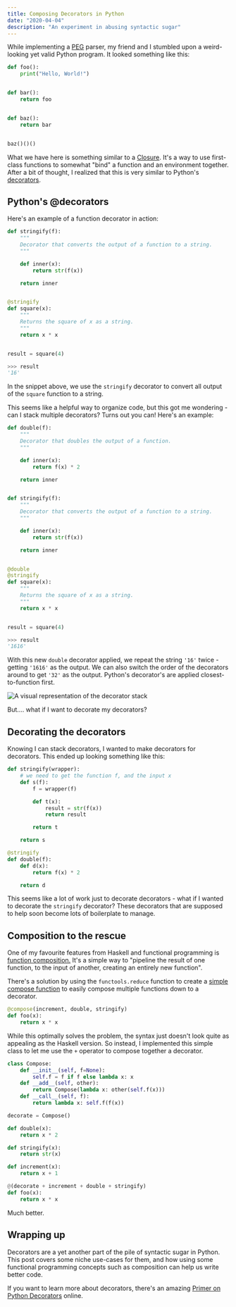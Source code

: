 ```yaml
---
title: Composing Decorators in Python
date: "2020-04-04"
description: "An experiment in abusing syntactic sugar"
---
```


While implementing a [PEG](https://www.wikiwand.com/en/Parsing_expression_grammar) parser, my friend and I stumbled upon a weird-looking yet valid Python program. It looked something like this:

```python
def foo():
    print("Hello, World!")


def bar():
    return foo


def baz():
    return bar


baz()()()
```

What we have here is something similar to a [Closure](<https://www.wikiwand.com/en/Closure_(computer_programming)>). It's a way to use first-class functions to somewhat "bind" a function and an environment together. After a bit of thought, I realized that this is very similar to Python's [decorators](https://docs.python.org/3/glossary.html#term-decorator).

## Python's @decorators

Here's an example of a function decorator in action:

```python
def stringify(f):
    """
    Decorator that converts the output of a function to a string.
    """

    def inner(x):
        return str(f(x))

    return inner


@stringify
def square(x):
    """
    Returns the square of x as a string.
    """
    return x * x


result = square(4)
```

```python
>>> result
'16'
```

In the snippet above, we use the `stringify` decorator to convert all output of the `square` function to a string.

This seems like a helpful way to organize code, but this got me wondering - can I stack multiple decorators? Turns out you can! Here's an example:

```python
def double(f):
    """
    Decorator that doubles the output of a function.
    """

    def inner(x):
        return f(x) * 2

    return inner


def stringify(f):
    """
    Decorator that converts the output of a function to a string.
    """

    def inner(x):
        return str(f(x))

    return inner


@double
@stringify
def square(x):
    """
    Returns the square of x as a string.
    """
    return x * x


result = square(4)
```

```python
>>> result
'1616'
```

With this new `double` decorator applied, we repeat the string `'16'` twice - getting `'1616'` as the output. We can also switch the order of the decorators around to get `'32'` as the output. Python's decorator's are applied closest-to-function first.

![A visual representation of the decorator stack](/assets/decorators/stacking.png)

But.... what if I want to decorate my decorators?

## Decorating the decorators

Knowing I can stack decorators, I wanted to make decorators for decorators. This ended up looking something like this:

```python
def stringify(wrapper):
    # we need to get the function f, and the input x
    def s(f):
        f = wrapper(f)

        def t(x):
            result = str(f(x))
            return result

        return t

    return s

@stringify
def double(f):
    def d(x):
        return f(x) * 2

    return d
```

This seems like a lot of work just to decorate decorators - what if I wanted to decorate the `stringify` decorator? These decorators that are supposed to help soon become lots of boilerplate to manage.

## Composition to the rescue

One of my favourite features from Haskell and functional programming is [function composition.](https://wiki.haskell.org/Function_composition) It's a simple way to "pipeline the result of one function, to the input of another, creating an entirely new function".

There's a solution by using the `functools.reduce` function to create a [simple compose function](https://stackoverflow.com/questions/16739290/composing-functions-in-python) to easily compose multiple functions down to a decorator.

```python
@compose(increment, double, stringify)
def foo(x):
    return x * x
```

While this optimally solves the problem, the syntax just doesn't look quite as appealing as the Haskell version. So instead, I implemented this simple class to let me use the `+` operator to compose together a decorator.

```python
class Compose:
    def __init__(self, f=None):
        self.f = f if f else lambda x: x
    def __add__(self, other):
        return Compose(lambda x: other(self.f(x)))
    def __call__(self, f):
        return lambda x: self.f(f(x))

decorate = Compose()

def double(x):
    return x * 2

def stringify(x):
    return str(x)

def increment(x):
    return x + 1

@(decorate + increment + double + stringify)
def foo(x):
    return x * x
```

Much better.

## Wrapping up

Decorators are a yet another part of the pile of syntactic sugar in Python. This post covers some niche use-cases for them, and how using some functional programming concepts such as composition can help us write better code.

If you want to learn more about decorators, there's an amazing [Primer on Python Decorators](https://realpython.com/primer-on-python-decorators/#a-few-real-world-examples) online.
